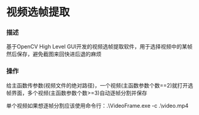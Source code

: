 # 视频选帧提取

### 描述

基于OpenCV High Level GUI开发的视频选帧提取软件，用于选择视频中的某帧然后保存，避免截图来回快进后退的麻烦

### 操作

给主函数传参数(视频文件的绝对路径)，一个视频(主函数参数个数==2)就打开选帧界面，多个视频(主函数参数个数>=3)自动逐帧分割并保存

单个视频如果想逐帧分割应该使用命令行：.\VideoFrame.exe -c .\video.mp4
